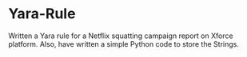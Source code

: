 # Yara-Rule
Written a Yara rule for a Netflix squatting campaign report on Xforce platform. 
Also, have written a simple Python code to store the Strings.




